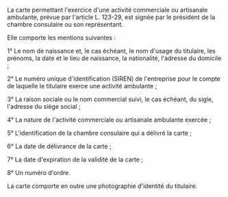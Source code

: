 La carte permettant l'exercice d'une activité commerciale ou artisanale ambulante, prévue par l'article L. 123-29, est signée par le président de la chambre consulaire ou son représentant. 


Elle comporte les mentions suivantes : 


1° Le nom de naissance et, le cas échéant, le nom d'usage du titulaire, les prénoms, la date et le lieu de naissance, la nationalité, l'adresse du domicile ; 


2° Le numéro unique d'identification (SIREN) de l'entreprise pour le compte de laquelle le titulaire exerce une activité ambulante ; 


3° La raison sociale ou le nom commercial suivi, le cas échéant, du sigle, l'adresse du siège social ; 


4° La nature de l'activité commerciale ou artisanale ambulante exercée ; 


5° L'identification de la chambre consulaire qui a délivré la carte ; 


6° La date de délivrance de la carte ; 


7° La date d'expiration de la validité de la carte ; 


8° Un numéro d'ordre. 


La carte comporte en outre une photographie d'identité du titulaire.

